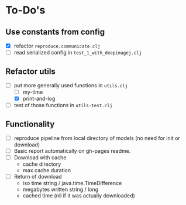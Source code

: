 # To-Do's
## Use constants from config
- [x] refactor `reproduce.communicate.clj`
- [ ] read serialized config in `test_1_with_deepimagej.clj`

## Refactor utils
- [ ] put more generally used functions in `utils.clj`
    + [ ] my-time
    + [x] print-and-log
- [ ] test of those functions in `utils-test.clj`

## Functionality

- [ ] reproduce pipeline from local directory of models (no need for init or download) 
- [ ] Basic report automatically on gh-pages readme.
- [ ] Download with cache
  + cache directory
  + max cache duration
- [ ] Return of download
  + iso time string / java.time.TimeDifference
  + megabytes written string / long 
  + cached time (nil if it was actually downloaded)